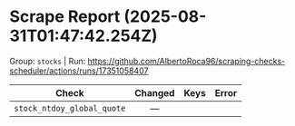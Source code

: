 # Scrape Report (2025-08-31T01:47:42.254Z)

Group: `stocks`  |  Run: https://github.com/AlbertoRoca96/scraping-checks-scheduler/actions/runs/17351058407

| Check | Changed | Keys | Error |
|---|:---:|:--|:--|
| `stock_ntdoy_global_quote` | — |  |  |
